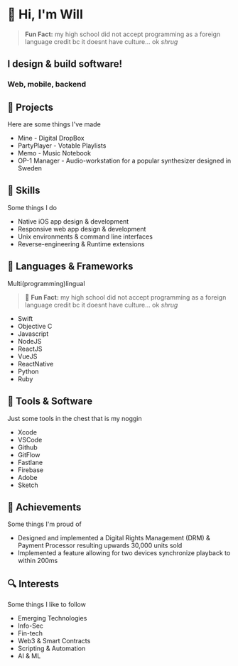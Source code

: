 # 👋 Hi, I'm Will

> **Fun Fact:** my high school did not accept programming as a foreign language credit bc it doesnt have culture... ok _shrug_

## I design & build software!

### Web, mobile, backend

## :art: Projects

Here are some things I've made

- Mine - Digital DropBox
- PartyPlayer - Votable Playlists
- Memo - Music Notebook
- OP-1 Manager - Audio-workstation for a popular synthesizer designed in Sweden

## :muscle: Skills

Some things I do

- Native iOS app design & development
- Responsive web app design & development
- Unix environments & command line interfaces
- Reverse-engineering & Runtime extensions

## :abacus: Languages & Frameworks

Multi(programming)lingual

> :memo: **Fun Fact:** my high school did not accept programming as a foreign language credit bc it doesnt have culture... ok _shrug_

- Swift
- Objective C
- Javascript
- NodeJS
- ReactJS
- VueJS
- ReactNative
- Python
- Ruby

## :toolbox: Tools & Software

Just some tools in the chest that is my noggin

- Xcode
- VSCode
- Github
- GitFlow
- Fastlane
- Firebase
- Adobe
- Sketch

## :tada: Achievements

Some things I'm proud of

- Designed and implemented a Digital Rights Management (DRM) & Payment Processor resulting upwards 30,000 units sold
- Implemented a feature allowing for two devices synchronize playback to within 200ms

## :mag: Interests

Some things I like to follow

- Emerging Technologies
- Info-Sec
- Fin-tech
- Web3 & Smart Contracts
- Scripting & Automation
- AI & ML
